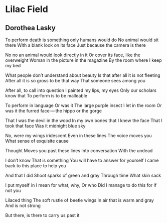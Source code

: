 # Lilac Field
## Dorothea Lasky
To perform death is something only humans would do
No animal would sit there
With a blank look on its face
Just because the camera is there

No no an animal would look directly in it
Or cover its face, like the overweight
Woman in the picture in the magazine
By the room where I keep my bed

What people don’t understand about beauty
Is that after all it is not fleeting
After all it is so gross to be that way
That someone sees among you

After all, to call into question
I painted my lips, my eyes
Only our scholars know that
To perform is to be malleable

To perform in language
Or was it
The large purple insect I let in the room
Or was it the furred face — the hippo or the gorge

That I was the devil in the wood
In my own bones that I knew the face
That I took that face
Was it midnight blue sky

No, were my wings iridescent
Even in these lines
The voice moves you
What sense of exquisite cause

Thought
Moves you past these lines
Into conversation
With the undead

I don’t know
That is something
You will have to answer for yourself
I came back to this place to help you

And that I did
Shoot sparks of green and gray
Through time
What skin sack

I put myself  in
I mean for what, why,
Or who
Did I manage to do this for if not you

Lilaced thing
The soft rustle of  beetle wings
In air that is warm and gray
And is not strong

But there, is there to carry us past it